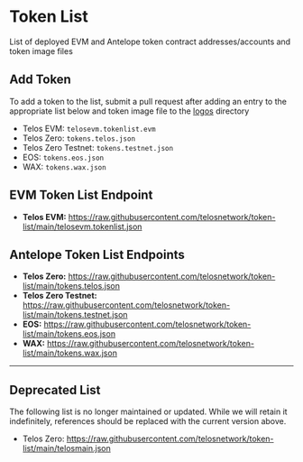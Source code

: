 # Token List
List of deployed EVM and Antelope token contract addresses/accounts and token image files

## Add Token
To add a token to the list, submit a pull request after adding an entry to the appropriate list below and token image file to the [logos](https://github.com/telosnetwork/token-list/tree/main/logos) directory
- Telos EVM: `telosevm.tokenlist.evm`
- Telos Zero: `tokens.telos.json`
- Telos Zero Testnet: `tokens.testnet.json`
- EOS: `tokens.eos.json`
- WAX: `tokens.wax.json`

## EVM Token List Endpoint
- **Telos EVM:** https://raw.githubusercontent.com/telosnetwork/token-list/main/telosevm.tokenlist.json
   
## Antelope Token List Endpoints
- **Telos Zero:** https://raw.githubusercontent.com/telosnetwork/token-list/main/tokens.telos.json   
- **Telos Zero Testnet:** https://raw.githubusercontent.com/telosnetwork/token-list/main/tokens.testnet.json   
- **EOS:** https://raw.githubusercontent.com/telosnetwork/token-list/main/tokens.eos.json   
- **WAX:** https://raw.githubusercontent.com/telosnetwork/token-list/main/tokens.wax.json   

------

## Deprecated List
The following list is no longer maintained or updated. While we will retain it indefinitely, references should be replaced with the current version above.

- Telos Zero: https://raw.githubusercontent.com/telosnetwork/token-list/main/telosmain.json

